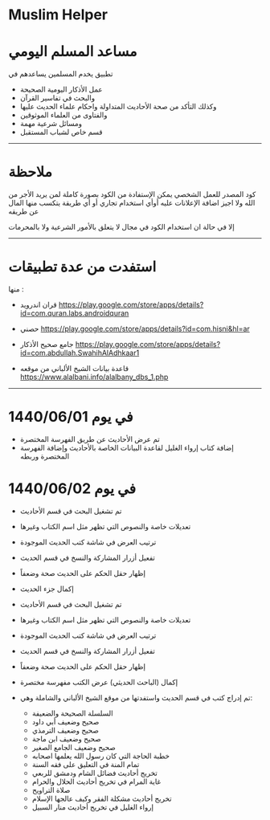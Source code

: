 # Muslim Helper
# مساعد المسلم اليومي
 تطبيق يخدم المسلمين يساعدهم في 
 - عمل الأذكار اليومية الصحيحة
 - والبحث في تفاسير القرآن
 - وكذلك التأكد من صحة الأحاديث المتداولة واحكام علماء الحديث عليها 
 - والفتاوى من العلماء الموثوقين 
 - ومسائل شرعية مهمة
 - قسم خاص لشباب المستقبل
 
  --------------------
  # ملاحظة
   كود المصدر للعمل الشخصي يمكن الإستفادة من الكود بصورة كاملة لمن يريد الأجر من الله ولا اجيز اضافة الإعلانات عليه أوأي استخدام تجاري 
   أو أي طريقة يتكسب منها المال عن طريقه 
   
   إلا في حالة ان استخدام الكود في مجال لا يتعلق بالأمور الشرعية ولا بالمحرمات 
   
   --------------------
   # استفدت من عدة تطبيقات
   منها :
   - قران اندرويد
   https://play.google.com/store/apps/details?id=com.quran.labs.androidquran
   
   -  حصني
   https://play.google.com/store/apps/details?id=com.hisni&hl=ar
   
   - جامع صحيح الأذكار
   https://play.google.com/store/apps/details?id=com.abdullah.SwahihAlAdhkaar1
   
   - قاعدة بيانات الشيخ الألباني من موقعه
  https://www.alalbani.info/alalbany_dbs_1.php



---------------------------
# في يوم 1440/06/01
- تم عرض الأحاديث عن طريق الفهرسة المختصرة
- إضافة كتاب إرواء الغليل لقاعدة البيانات الخاصة بالأحاديث وإضافة الفهرسة المختصرة وربطه

# في يوم 1440/06/02
- تم تشغيل البحث في قسم الأحاديث
- تعديلات خاصة والنصوص التي تظهر مثل اسم الكتاب وغيرها
- ترتيب العرض في شاشة كتب الحديث الموجودة
- تفعيل أزرار المشاركة والنسخ في قسم الحديث
- إظهار حقل الحكم على الحديث صحة وضعفاً
- إكمال جزء الحديث
- تم تشغيل البحث في قسم الأحاديث
- تعديلات خاصة والنصوص التي تظهر مثل اسم الكتاب وغيرها
- ترتيب العرض في شاشة كتب الحديث الموجودة
- تفعيل أزرار المشاركة والنسخ في قسم الحديث
- إظهار حقل الحكم على الحديث صحة وضعفاً

- إكمال  (الباحث الحديثي) عرض الكتب مفهرسة مختصرة
- تم إدراج كتب  في قسم الحديث واستفدتها من موقع الشيخ الألباني والشاملة وهي:
   - السلسلة الصحيحة والضعيفة
   - صحيح وضعيف أبي داود
   - صحيح وضعيف الترمذي
   - صحيح وضعيف ابن ماجة
   - صحيح وضعيف الجامع الصغير
   - خطبة الحاجة التي كان رسول الله يعلمها اصحابه
   - تمام المنة في التعليق على فقه السنة
   - تخريج أحاديث فضائل الشام ودمشق للربعي
   - غاية المرام في تخريج أحاديث الحلال والحرام
   - صلاة التراويح
   - تخريج أحاديث مشكلة الفقر وكيف عالجها الإسلام
   - إرواء الغليل في تخريج أحاديث منار السبيل
